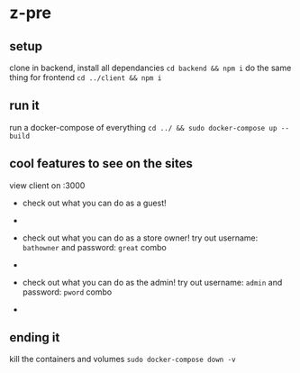 # z-pre
## setup
clone
in backend, install all dependancies
`cd backend && npm i`
do the same thing for frontend
`cd ../client && npm i`
## run it
run a docker-compose of everything
`cd ../ && sudo docker-compose up --build`
## cool features to see on the sites
view client on :3000
+ check out what you can do as a guest!
- 
+ check out what you can do as a store owner! 
try out username: `bathowner` and password: `great` combo
- 
+ check out what you can do as the admin!
try out username: `admin` and password: `pword` combo
- 

## ending it
kill the containers and volumes
`sudo docker-compose down -v`